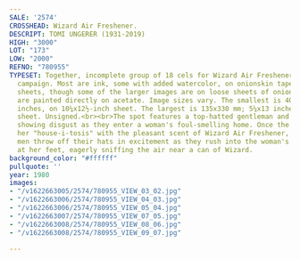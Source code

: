 ```yaml
---
SALE: '2574'
CROSSHEAD: Wizard Air Freshener.
DESCRIPT: TOMI UNGERER (1931-2019)
HIGH: "3000"
LOT: "173"
LOW: "2000"
REFNO: "780955"
TYPESET: Together, incomplete group of 18 cels for Wizard Air Freshener advertising
  campaign. Most are ink, some with added watercolor, on onionskin taped to larger
  sheets, though some of the larger images are on loose sheets of onionskin. Two cels
  are painted directly on acetate. Image sizes vary. The smallest is 40x50 mm; 2x1½
  inches, on 10¼x12½-inch sheet. The largest is 135x330 mm; 5¼x13 inches, on 10x13¾-inch
  sheet. Unsigned.<br><br>The spot features a top-hatted gentleman and a dog, each
  showing disgust as they enter a woman's foul-smelling home. Once the woman cures
  her "house-i-tosis" with the pleasant scent of Wizard Air Freshener, a group of
  men throw off their hats in excitement as they rush into the woman's home and lay
  at her feet, eagerly sniffing the air near a can of Wizard.
background_color: "#ffffff"
pullquote: ''
year: 1980
images:
- "/v1622663005/2574/780955_VIEW_03_02.jpg"
- "/v1622663006/2574/780955_VIEW_04_03.jpg"
- "/v1622663006/2574/780955_VIEW_05_04.jpg"
- "/v1622663007/2574/780955_VIEW_07_05.jpg"
- "/v1622663008/2574/780955_VIEW_08_06.jpg"
- "/v1622663008/2574/780955_VIEW_09_07.jpg"

---
```

